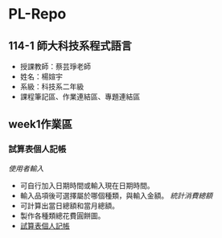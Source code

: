 # PL-Repo
## 114-1 師大科技系程式語言
- 授課教師：蔡芸琤老師
- 姓名：楊媗宇
- 系級：科技系二年級
- 課程筆記區、作業連結區、專題連結區
 ## week1作業區
### 試算表個人記帳
*使用者輸入* 
- 可自行加入日期時間或輸入現在日期時間。
- 輸入品項後可選擇屬於哪個種類，與輸入金額。
*統計消費總額*
- 可計算出當日總額和當月總額。
- 製作各種類總花費圓餅圖。
- [試算表個人記帳](https://github.com/xuanyu410/114-1PL-Repo/blob/main/%E7%A8%8B%E5%BC%8F%E8%AA%9E%E8%A8%80%E4%BD%9C%E6%A5%AD%E4%B8%80gradio.ipynb)

